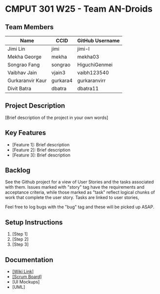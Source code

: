 # CMPUT 301 W25 - Team AN-Droids

## Team Members

| Name        | CCID   | GitHub Username |
| ----------- | ------ | --------------- |
| Jimi Lin  | jimi |   jimi-l      |
| Mekha George | mekha | mekha03    |
| Songrao Fang | songrao | HiguchiGenmei     |
| Vaibhav Jain | vjain3 | vaibh123540     |
|Gurkaranvir Kaur|gurkara4 | gurkaranvirr    |
| Divit Batra| dbatra | dbatra11     |

## Project Description

[Brief description of the project in your own words]

## Key Features

- [Feature 1]: Brief description
- [Feature 2]: Brief description
- [Feature 3]: Brief description

## Backlog

See the Github project for a view of User Stories and the tasks associated with them. Issues marked with "story" tag have the requirements and acceptance criteria, while those marked as "task" reflect logical chunks of work that complete the user story. Tasks are linked to user stories,

Feel free to log bugs with the "bug" tag and these will be picked up ASAP.

## Setup Instructions

1. [Step 1]
2. [Step 2]
3. [Step 3]

## Documentation

- [[Wiki Link]]([https://github.com/cmput301-w25/project-an-droids/wiki/First-Meeting](https://github.com/cmput301-w25/project-an-droids/wiki))
- [[Scrum Board]](https://github.com/orgs/cmput301-w25/projects/52)
- [UI Mockups]
- [UML]
